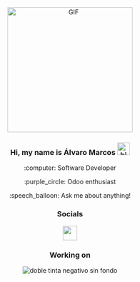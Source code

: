 <div align="center">
    <img alt="GIF" src="https://c.tenor.com/JJ_is357rXYAAAAd/tenor.gif" height="280" />
    <h3> Hi, my name is Álvaro Marcos <img src="https://user-images.githubusercontent.com/1303154/88677602-1635ba80-d120-11ea-84d8-d263ba5fc3c0.gif" width="28px" alt="hi"></h3>
    <p> :computer: Software Developer </p>
    <p> :purple_circle: Odoo enthusiast </p>
    <p> :speech_balloon: Ask me about anything! </p>
    
  
### Socials

<p align="center"> <a href="https://www.github.com/amarcosg" target="_blank" rel="noreferrer"><img src="https://raw.githubusercontent.com/danielcranney/readme-generator/main/public/icons/socials/github.svg" width="32" height="32" /></a></p>
  
### Working on

![doble tinta negativo sin fondo](https://github.com/amarcosg/amarcosg/assets/17482591/ca475737-b601-42bb-923e-7925c2072c9a)

</div>
